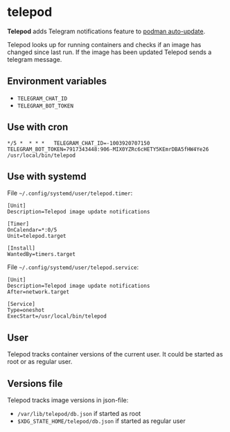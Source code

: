 # telepod

**Telepod** adds Telegram notifications feature to
[podman auto-update](https://docs.podman.io/en/latest/markdown/podman-auto-update.1.html).

Telepod looks up for running containers and checks if an image has changed since last run.
If the image has been updated Telepod sends a telegram message.

## Environment variables

- `TELEGRAM_CHAT_ID`
- `TELEGRAM_BOT_TOKEN`

## Use with cron

```
*/5 *  * * *   TELEGRAM_CHAT_ID=-1003920707150 TELEGRAM_BOT_TOKEN=7917343448:906-MIX0YZRc6cHETY5KEmrDBA5fHW4Ye26 /usr/local/bin/telepod
```

## Use with systemd

File `~/.config/systemd/user/telepod.timer`:

```
[Unit]
Description=Telepod image update notifications

[Timer]
OnCalendar=*:0/5
Unit=telepod.target

[Install]
WantedBy=timers.target
```

File `~/.config/systemd/user/telepod.service`:

```
[Unit]
Description=Telepod image update notifications
After=network.target

[Service]
Type=oneshot
ExecStart=/usr/local/bin/telepod
```

## User

Telepod tracks container versions of the current user. It could be
started as root or as regular user.

## Versions file

Telepod tracks image versions in json-file:

- `/var/lib/telepod/db.json` if started as root
- `$XDG_STATE_HOME/telepod/db.json` if started as regular user

